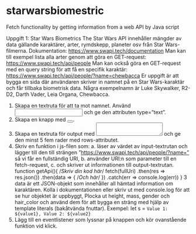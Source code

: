# starwarsbiomestric
Fetch functionality by getting information from a web API by Java script

Uppgift 1: Star Wars Biometrics
The Star Wars API innehåller mängder av data gällande karaktärer, arter, rymdskepp, planeter osv
från Star Wars-filmerna. Dokumentation: https://www.swapi.tech/documentation
Man kan till exempel lista alla arter genom att göra en GET-request:
https://www.swapi.tech/api/people
Man kan också göra en GET-request med en query string för att få en specifik karaktär:
https://www.swapi.tech/api/people/?name=chewbacca
Er uppgift är att bygga en sida där användaren skriver in namnet på en Star Wars-karaktär och får
tillbaka biometrisk data. Några exempelnamn är Luke Skywalker, R2-D2, Darth Vader, Leia Organa,
Chewbacca.
1. Skapa en textruta för att ta mot namnet. Använd <input></input> och ge den
attributen type=”text”.
2. Skapa en knapp med <button></button>.
3. Skapa en textruta för output med <textarea></textarea> och ge den minst 5 fem
rader med rows-attributet.
4. Skriv en funktion i js-filen som:
a. läser av värdet av input-textrutan och lägger till den till strängen
”https://www.swapi.tech/api/people/?name=” så vi får en fullständig URI,
b. använder URI:n som parameter till en fetch-request,
c. och skriver ut informationen till output-textrutan.
function getApi(){
/*Skriv din kod här*/
fetch(fullUri)
 .then(res => res.json())
 .then(data =>
 {
/*Och här*/
 })
 .catch(err => console.log(err))
 }
3
data är ett JSON-objekt som innehåller all hämtad information om karaktären. Kolla i
dokumentationen eller skriv ut med console.log för att se hur objektet är uppbyggt,
Plocka ut height, mass, gender och hair_color och använd dem för att bygga en sträng
med hjälp av template literals (bakåtvända fnuttar).
Exempel: let s = `Value 1: ${value1}, Value 2: ${value2}`
5. Lägg till en eventlistener som lyssnar på knappen och kör ovanstående funktion vid klick.
